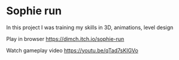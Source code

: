 # Sophie run
In this project I was training my skills in 3D, animations, level design

Play in browser https://dimch.itch.io/sophie-run

Watch gameplay video https://youtu.be/qTad7sKIGVo
